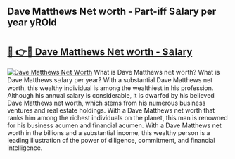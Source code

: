 ## Dave Matthews N𝚎t w𝚘rth - Part-iff S𝚊lary per year yROld

# <h2><a href="http://gc00sx.nevu.top/?p=Dave+Matthews">🔗 👉🔴 Dave Matthews N𝚎t w𝚘rth - S𝚊lary</a></h2>

[![Dave Matthews N𝚎t W𝚘rth](https://i.imgur.com/Oavwk0R.jpeg)](http://gc00sx.nevu.top/?p=Dave+Matthews)
What is Dave Matthews n𝚎t w𝚘rth? What is Dave Matthews s𝚊lary per year?
With a substantial Dave Matthews net worth, this wealthy individual is among the wealthiest in his profession. Although his annual salary is considerable, it is dwarfed by his believed Dave Matthews net worth, which stems from his numerous business ventures and real estate holdings. With a Dave Matthews net worth that ranks him among the richest individuals on the planet, this man is renowned for his business acumen and financial acumen. With a Dave Matthews net worth in the billions and a substantial income, this wealthy person is a leading illustration of the power of diligence, commitment, and financial intelligence.
